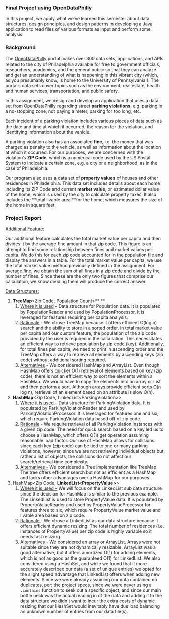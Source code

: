 ### **Final Project using OpenDataPhilly**

In this project, we apply what we’ve learned this semester about data structures, design principles, and design patterns in developing a Java application to read files of various formats as input and perform some analysis.

### **Background**

The [OpenDataPhilly](https://www.opendataphilly.org/) portal makes over 300 data sets, applications, and APIs related to the city of Philadelphia available for free to government officials, researchers, academics, and the general public so that they can analyze and get an understanding of what is happening in this vibrant city (which, as you presumably know, is home to the University of Pennsylvania!). The portal’s data sets cover topics such as the environment, real estate, health and human services, transportation, and public safety.

In this assignment, we design and develop an application that uses a data set from OpenDataPhilly regarding street **parking violations**, e.g. parking in a no-stopping zone, not paying a meter, parking for too long, etc.

Each incident of a parking violation includes various pieces of data such as the date and time at which it occurred, the reason for the violation, and identifying information about the vehicle.

A parking violation also has an associated **fine**, i.e. the money that was charged as penalty to the vehicle, as well as information about the location at which it occurred. For our purposes, we are concerned with the violation’s **ZIP Code**, which is a numerical code used by the US Postal System to indicate a certain zone, e.g. a city or a neighborhood, as in the case of Philadelphia.

Our program also uses a data set of **property values** of houses and other residences in Philadelphia. This data set includes details about each home including its ZIP Code and current **market value**, or estimated dollar value of the home, which is used by the city to calculate property taxes. It also includes the **total livable area **for the home, which measures the size of the home in square feet.


### **Project Report**

<span style="text-decoration:underline;">Additional Feature:</span>

Our additional feature calculates the total market value per capita and then divides it by the average fine amount in that zip code. This figure is an attempt to find some relationship between fines and market values per capita. We do this for each zip code accounted for in the population file and display the answers in a table. For the total market value per capita, we use the total market value method previously defined in the assignment.  For average fine, we obtain the sum of all fines in a zip code and divide by the number of fines. Since these are the only two figures that comprise our calculation, we know dividing them will produce the correct answer.

<span style="text-decoration:underline;">Data Structures:</span>



1. **TreeMap**&lt;Zip Code, Population Count>** **
    1. <span style="text-decoration:underline;">Where it is used</span> - Data structure for Population data. It is populated by PopulationReader and used by PopulationProcessor. It is leveraged for features requiring per capita analysis.
    2. <span style="text-decoration:underline;">Rationale</span> - We chose TreeMap because it offers efficient O(log n) search and the ability to store in a sorted order.  In total market value per capita and our custom feature, the population of the zip code provided by the user is required in the calculation.  This necessitates an efficient way to retrieve population by zip code (key). Additionally, for total fines per capita, we need to print in ascending order and the TreeMap offers a way to retrieve all elements by ascending keys (zip code) without additional sorting required.
    3. <span style="text-decoration:underline;">Alternatives</span> - We considered HashMap and ArrayList. Even though HashMap offers quicker O(1) retrieval of elements based on key (zip code), there is not an efficient way to sort the elements within a HashMap. We would have to copy the elements into an array or List and then perform a sort. Although arrays provide efficient sorts O(n log n), retrieval of an element based on an attribute is slow O(n).
2. **HashMap**&lt;Zip Code, LinkedList&lt;ParkingViolation>>
    1. <span style="text-decoration:underline;">Where it is used -</span>  Data structure for ParkingViolation data. It is populated by ParkingViolationReader and used by ParkingViolationProcessor. It is leveraged for features one and six, which require ParkingViolation data based off of zip code.
    2. <span style="text-decoration:underline;">Rationale</span> - We require retrieval of all ParkingViolation instances with a given zip code. The need for quick search based on a key led us to choose a HashMap, which offers O(1) get operation assuming reasonable load factor. Our use of HashMap allows for collisions since each key (zip code) can be tied to one or many parking violations, however, since we are not retrieving individual objects but rather a list of objects, the collisions do not affect our search/retrieval time complexity.
    3. <span style="text-decoration:underline;">Alternatives -</span> We considered a Tree implementation like TreeMap. The tree offers efficient search but not as efficient as a HashMap and lacks other advantages over a HashMap for our purposes.
3. HashMap&lt;Zip Code, **LinkedList&lt;PropertyValue>**>
    1. <span style="text-decoration:underline;">Where it is used -</span>  We will focus on the LinkedList sub data structure since the decision for HashMap is similar to the previous example. The LinkedList is used to store PropertyValue data. It is populated by PropertyValueReader and used by PropertyValueProcessor for features three to six, which require PropertyValue market value and livable area based on zip code.
    2. <span style="text-decoration:underline;">Rationale </span>- We chose a LinkedList as our data structure because it offers efficient dynamic resizing. The total number of residences (i.e. instances of PropertyValue) per zip code is highly variable so it needs fast resizing.
    3. <span style="text-decoration:underline;">Alternatives </span>- We considered an array or ArrayList. Arrays were not suitable since they are not dynamically resizable. ArrayList was a good alternative, but it offers amortized O(1) for adding elements, which is not as good as the guaranteed O(1) for LinkedList. We also considered using a HashSet, and while we found that it more accurately described our data (a set of unique entries) we opted for the slight speed advantage that LinkedList offers when adding new elements. Since we were already assuming our data contained no duplicates, per: the project specs, since we were never using a `.contains` function to seek out a specific object, and since our main bottle neck was the actual reading in of the data and adding it to the data structure we didn't want to incur the extra costs of dynamic resizing that our HashSet would inevitably have due load balancing an unknown number of entries from our data file(s).

